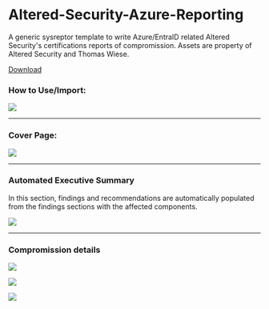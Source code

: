 # Altered-Security-Azure-Reporting

A generic sysreptor template to write Azure/EntraID related Altered Security's certifications reports of compromission. Assets are property of Altered Security and Thomas Wiese.

[Download](https://github.com/didntchooseaname/Altered-Security-Azure-Reporting/releases)

### How to Use/Import:

![](/demo-assets/import.png)

---

### Cover Page:

![](/demo-assets/pg.jpg)

---

### Automated Executive Summary

In this section, findings and recommendations are automatically populated from the findings sections with the affected components.

![](/demo-assets/es.jpg)

---

### Compromission details

![](/demo-assets/p1.jpg)

![](/demo-assets/p2.jpg)

![](/demo-assets/rr.jpg)
